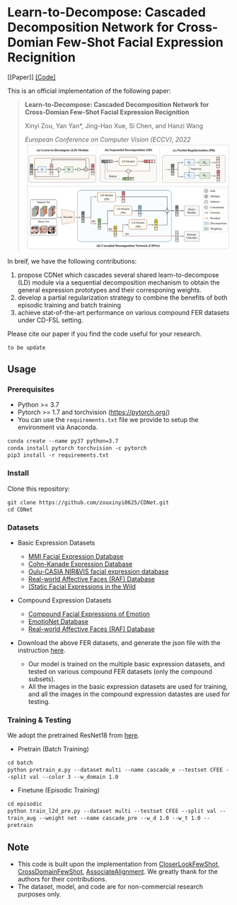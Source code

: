 # Learn-to-Decompose: Cascaded Decomposition Network for Cross-Domian Few-Shot Facial Expression Recignition
[[Paper]] [[Code]](https://github.com/zouxinyi0625/CDNet)


This is an official implementation of the following paper:
> **Learn-to-Decompose: Cascaded Decomposition Network for Cross-Domian Few-Shot Facial Expression Recignition**
>
> Xinyi Zou, Yan Yan*, Jing-Hao Xue, Si Chen, and Hanzi Wang
>
> *European Conference on Computer Vision (ECCV), 2022* 
![](./images/overview.png)

In breif, we have the following contributions:

1. propose CDNet which cascades several shared learn-to-decompose (LD) module via a sequential decomposition
mechanism to obtain the general expression prototypes and their corresponing weights.
2. develop a partial regularization strategy to combine the benefits of both
episodic training and batch training
3. achieve stat-of-the-art performance on various compound FER datasets under CD-FSL setting.

Please cite our paper if you find the code useful for your research.

```
to be update
```


## Usage

### Prerequisites
- Python >= 3.7
- Pytorch >= 1.7 and torchvision (https://pytorch.org/)
- You can use the `requirements.txt` file we provide to setup the environment via Anaconda.
```
conda create --name py37 python=3.7
conda install pytorch torchvision -c pytorch
pip3 install -r requirements.txt
```

### Install
Clone this repository:
```
git clone https://github.com/zouxinyi0625/CDNet.git
cd CDNet
```

### Datasets
- Basic Expression Datasets
  - [MMI Facial Expression Database](https://www.mmifacedb.eu/)
  - [Cohn-Kanade Expression Database](http://www.pitt.edu/~emotion/ck-spread.htm)
  - [Oulu-CASIA NIR&VIS facial expression database](http://www.cse.oulu.fi/CMV/Downloads/Oulu-CASIA)
  - [Real-world Affective Faces (RAF) Database](http://www.whdeng.cn/RAF/model1.html)
  - [(Static Facial Expressions in the Wild](https://cs.anu.edu.au/few/AFEW.html)

- Compound Expression Datasets
  - [Compound Facial Expressions of Emotion](cbcsl.ece.ohio-state.edu/compound.html)
  - [EmotioNet Database](http://cbcsl.ece.ohio-state.edu/dbform_emotionet.html)
  - [Real-world Affective Faces (RAF) Database](http://www.whdeng.cn/RAF/model1.html)


- Download the above FER datasets, and generate the json file with the instruction [here](https://github.com/wyharveychen/CloserLookFewShot#self-defined-setting).
  - Our model is trained on the multiple basic expression datasets, and tested on various compound FER datasets (only the compound subsets).
  - All the images in the basic expression datasets are used for training, and all the images in the compound expression datastes are used for testing.




### Training & Testing
We adopt the pretrained ResNet18 from [here](https://github.com/kaiwang960112/Self-Cure-Network).
- Pretrain (Batch Training)
```
cd batch
python pretrain_e.py --dataset multi --name cascade_e --testset CFEE --split val --color 3 --w_domain 1.0
```
- Finetune (Episodic Training)
```
cd episodic
python train_l2d_pre.py --dataset multi --testset CFEE --split val --train_aug --weight net --name cascade_pre --w_d 1.0 --w_t 1.0 --pretrain
```

## Note
- This code is built upon the implementation from [CloserLookFewShot](https://github.com/wyharveychen/CloserLookFewShot), [CrossDomainFewShot](https://github.com/hytseng0509/CrossDomainFewShot), [AssociateAlignment](https://github.com/ArmanAfrasiyabi/associative-alignment-fs). We greatly thank for the authors for their contributions.
- The dataset, model, and code are for non-commercial research purposes only.